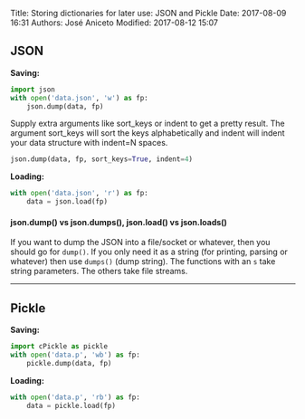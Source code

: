 Title: Storing dictionaries for later use: JSON and Pickle
Date: 2017-08-09 16:31
Authors: José Aniceto
Modified: 2017-08-12 15:07

## JSON

**Saving:**
```python
import json
with open('data.json', 'w') as fp:
    json.dump(data, fp)
```

Supply extra arguments like sort_keys or indent to get a pretty result. The argument sort_keys will sort the keys alphabetically and indent will indent your data structure with indent=N spaces.
```python
json.dump(data, fp, sort_keys=True, indent=4)
```

**Loading:**
```python
with open('data.json', 'r') as fp:
    data = json.load(fp)
```

#### json.dump() vs json.dumps(), json.load() vs json.loads()

If you want to dump the JSON into a file/socket or whatever, then you should go for `dump()`. If you only need it as a string (for printing, parsing or whatever) then use `dumps()` (dump string). The functions with an `s` take string parameters. The others take file streams.

---

## Pickle

**Saving:**
```python
import cPickle as pickle
with open('data.p', 'wb') as fp:
    pickle.dump(data, fp)
```

**Loading:**
```python
with open('data.p', 'rb') as fp:
    data = pickle.load(fp)
```
